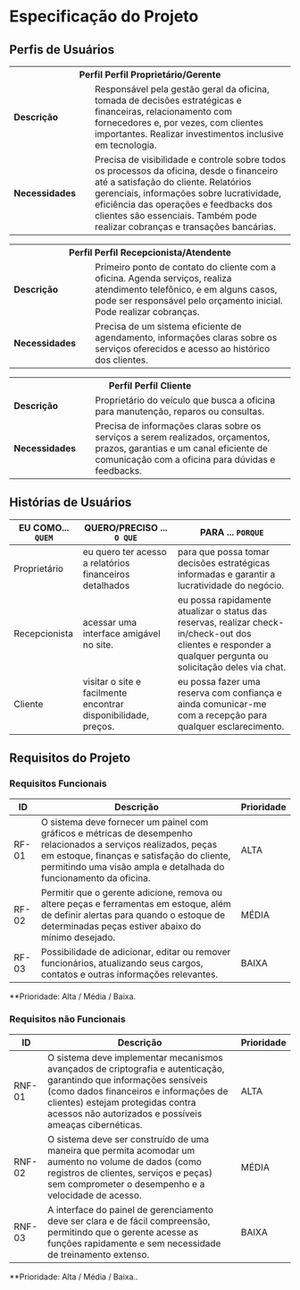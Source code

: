 # Especificação do Projeto

## Perfis de Usuários

<table>
<tbody>
<tr align=center>
<th colspan="2">Perfil Perfil Proprietário/Gerente </th>
</tr>
<tr>
<td width="150px"><b>Descrição</b></td>
<td width="600px">Responsável pela gestão geral da oficina, tomada de decisões estratégicas e financeiras, relacionamento com fornecedores e, por vezes, com clientes importantes. Realizar investimentos inclusive em tecnologia.</td>
</tr>
<tr>
<td><b>Necessidades</b></td>
<td>Precisa de visibilidade e controle sobre todos os processos da oficina, desde o financeiro até a satisfação do cliente. Relatórios gerenciais, informações sobre lucratividade, eficiência das operações e feedbacks dos clientes são essenciais. Também pode realizar cobranças e transações bancárias. </td>
</tr>
</tbody>
</table>

<table>
<tbody>
<tr align=center>
<th colspan="2">Perfil Perfil Recepcionista/Atendente </th>
</tr>
<tr>
<td width="150px"><b>Descrição</b></td>
<td width="600px">Primeiro ponto de contato do cliente com a oficina. Agenda serviços, realiza atendimento telefônico, e em alguns casos, pode ser responsável pelo orçamento inicial. Pode realizar cobranças.</td>
</tr>
<tr>
<td><b>Necessidades</b></td>
<td>Precisa de um sistema eficiente de agendamento, informações claras sobre os serviços oferecidos e acesso ao histórico dos clientes. </td>
</tr>
</tbody>
</table>
<table>
<tbody>
<tr align=center>
<th colspan="2">Perfil Perfil Cliente </th>
</tr>
<tr>
<td width="150px"><b>Descrição</b></td>
<td width="600px">Proprietário do veículo que busca a oficina para manutenção, reparos ou consultas. </td>
</tr>
<tr>
<td><b>Necessidades</b></td>
<td>Precisa de informações claras sobre os serviços a serem realizados, orçamentos, prazos, garantias e um canal eficiente de comunicação com a oficina para dúvidas e feedbacks.  </td>
</tr>
</tbody>
</table>

## Histórias de Usuários


|EU COMO... `QUEM`   | QUERO/PRECISO ... `O QUE` |PARA ... `PORQUE`                 |
|--------------------|---------------------------|----------------------------------|
| Proprietário       | eu quero ter acesso a relatórios financeiros detalhados              | para que possa tomar decisões estratégicas informadas e garantir a lucratividade do negócio.                               |
| Recepcionista      | acessar uma interface amigável no site.                        | eu possa rapidamente atualizar o status das reservas, realizar check-in/check-out dos clientes e responder a qualquer pergunta ou solicitação deles via chat.                               |
| Cliente            | visitar o site e facilmente encontrar disponibilidade, preços.                       | eu possa fazer uma reserva com confiança e ainda comunicar-me com a recepção para qualquer esclarecimento.                               |
## Requisitos do Projeto


### Requisitos Funcionais


|ID    | Descrição                | Prioridade |
|-------|---------------------------------|----|
| RF-01 |  O sistema deve fornecer um painel com gráficos e métricas de desempenho relacionados a serviços realizados, peças em estoque, finanças e satisfação do cliente, permitindo uma visão ampla e detalhada do funcionamento da oficina.                    | ALTA  | 
| RF-02  | Permitir que o gerente adicione, remova ou altere peças e ferramentas em estoque, além de definir alertas para quando o estoque de determinadas peças estiver abaixo do mínimo desejado.                 | MÉDIA |
| RF-03  |Possibilidade de adicionar, editar ou remover funcionários, atualizando seus cargos, contatos e outras informações relevantes.                  | BAIXA |
**Prioridade: Alta / Média / Baixa. 

### Requisitos não Funcionais



|ID      | Descrição               |Prioridade |
|--------|-------------------------|----|
| RNF-01 |  O sistema deve implementar mecanismos avançados de criptografia e autenticação, garantindo que informações sensíveis (como dados financeiros e informações de clientes) estejam protegidas contra acessos não autorizados e possíveis ameaças cibernéticas.                 | ALTA| 
| RNF-02    |  O sistema deve ser construído de uma maneira que permita acomodar um aumento no volume de dados (como registros de clientes, serviços e peças) sem comprometer o desempenho e a velocidade de acesso.                     | MÉDIA   | 
| RNF-03    |  A interface do painel de gerenciamento deve ser clara e de fácil compreensão, permitindo que o gerente acesse as funções rapidamente e sem necessidade de treinamento extenso.                      | BAIXA   |

**Prioridade: Alta / Média / Baixa..

